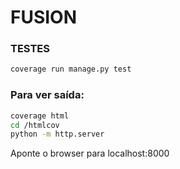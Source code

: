 # FUSION

### TESTES

``` bash
coverage run manage.py test
```
### Para ver saída:

``` bash
coverage html
cd /htmlcov
python -m http.server
```
Aponte o browser para localhost:8000

